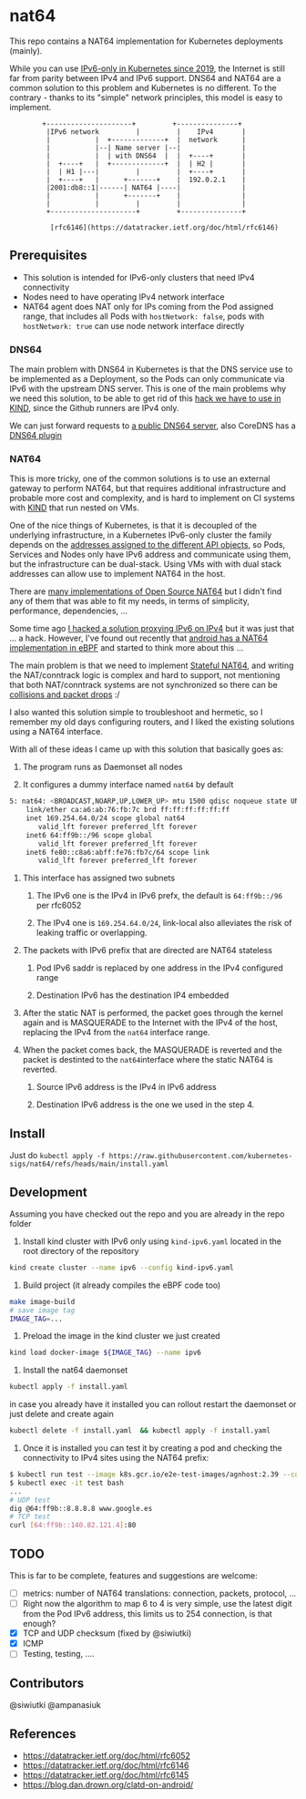 # nat64

This repo contains a NAT64 implementation for Kubernetes deployments (mainly).

While you can use
[IPv6-only in Kubernetes since 2019](https://github.com/kubernetes/enhancements/pull/1139),
the Internet is still far from parity between IPv4 and IPv6 support. DNS64 and
NAT64 are a common solution to this problem and Kubernetes is no different. To
the contrary - thanks to its "simple" network principles, this model is easy to implement.


            +---------------------+         +---------------+
             |IPv6 network         |         |    IPv4       |
             |           |  +-------------+  |  network      |
             |           |--| Name server |--|               |
             |           |  | with DNS64  |  |  +----+       |
             |  +----+   |  +-------------+  |  | H2 |       |
             |  | H1 |---|         |         |  +----+       |
             |  +----+   |      +-------+    |  192.0.2.1    |
             |2001:db8::1|------| NAT64 |----|               |
             |           |      +-------+    |               |
             |           |         |         |               |
             +---------------------+         +---------------+

              [rfc6146](https://datatracker.ietf.org/doc/html/rfc6146)

## Prerequisites

* This solution is intended for IPv6-only clusters that need IPv4 connectivity
* Nodes need to have operating IPv4 network interface
* NAT64 agent does NAT only for IPs coming from the Pod assigned range, that includes all Pods with `hostNetwork: false`, pods with
  `hostNetwork: true` can use node network interface directly

### DNS64

The main problem with DNS64 in Kubernetes is that the DNS service use to be implemented as
a Deployment, so the Pods can only communicate via IPv6 with the upstream DNS server. This is
one of the main problems why we need this solution, to be able to get rid of this [hack we
have to use in KIND](https://github.com/kubernetes-sigs/kind/blob/7c2f6c1dcd332c039ac3e7d3e3dc0dd1ec2e6a6d/hack/ci/e2e-k8s.sh#L213-L238), since the Github runners are IPv4 only.

We can just forward requests to [a public DNS64 server](https://developers.google.com/speed/public-dns/docs/dns64), also CoreDNS has a [DNS64 plugin](https://coredns.io/plugins/dns64/)

### NAT64

This is more tricky, one of the common solutions is to use an external gateway to perform NAT64, but that requires additional infrastructure and probable more cost and complexity, and is hard to implement on CI systems with [KIND](https://kind.sigs.k8s.io/) that run
nested on VMs.

One of the nice things of Kubernetes, is that it is decoupled of the underlying infrastructure, in a Kubernetes IPv6-only cluster the family depends on the [addresses assigned to the different API objects](https://kubernetes.io/docs/concepts/cluster-administration/networking/#cluster-network-ipfamilies), so Pods, Services and Nodes only have IPv6 address and communicate using them, but the infrastructure can be dual-stack.
Using VMs with with dual stack addresses can allow use to implement NAT64 in the host.

There are [many implementations of Open Source NAT64](https://ripe85.ripe.net/presentations/78-ripe85-open-source-nat64.pdf) but I didn't find any of them that was able to fit my needs, in terms of simplicity, performance, dependencies, ...

Some time ago [I hacked a solution proxying IPv6 on IPv4](https://github.com/aojea/tproxy64/) but it was just that ... a hack. However, I've found out recently that [android
has a NAT64 implementation in eBPF](https://android.googlesource.com/platform//system/netd/+/c753c3d3735396a9686b3447bae6bdea85ebb1e2/bpf_progs/clatd.c) and started to think more about this ...

The main problem is that we need to implement [Stateful NAT64](https://datatracker.ietf.org/doc/html/rfc6146), and writing the NAT/conntrack logic is complex and hard to support, not mentioning that both NAT/conntrack systems are not synchronized so there can be [collisions and packet drops](https://github.com/cilium/cilium/issues/23604#issuecomment-1832040160) :/

I also wanted this solution simple to troubleshoot and hermetic, so I remember my old days configuring routers, and I liked the existing solutions using a NAT64 interface.

With all of these ideas I came up with this solution that basically goes as:

1. The program runs as Daemonset all nodes

1. It configures a dummy interface named `nat64` by default

```sh
5: nat64: <BROADCAST,NOARP,UP,LOWER_UP> mtu 1500 qdisc noqueue state UNKNOWN group default qlen 1000
    link/ether ca:a6:ab:76:fb:7c brd ff:ff:ff:ff:ff:ff
    inet 169.254.64.0/24 scope global nat64
       valid_lft forever preferred_lft forever
    inet6 64:ff9b::/96 scope global
       valid_lft forever preferred_lft forever
    inet6 fe80::c8a6:abff:fe76:fb7c/64 scope link
       valid_lft forever preferred_lft forever
```

1. This interface has assigned two subnets

   1. The IPv6 one is the IPv4 in IPv6 prefx, the default is `64:ff9b::/96` per rfc6052

   1. The IPv4 one is `169.254.64.0/24`, link-local also alleviates the risk of leaking traffic or overlapping.

1. The packets with IPv6 prefix that are directed are NAT64 stateless

   1. Pod IPv6 saddr is replaced by one address in the IPv4 configured range

   1. Destination IPv6 has the destination IP4 embedded

1. After the static NAT is performed, the packet goes through the kernel again and is MASQUERADE to the Internet with the IPv4 of the host, replacing the IPv4 from the `nat64` interface range.

1. When the packet comes back, the MASQUERADE is reverted and the packet is destinted to the `nat64`interface where the static NAT64 is reverted.

   1. Source IPv6 address is the IPv4 in IPv6 address

   1. Destination IPv6 address is the one we used in the step 4.

## Install

Just do `kubectl apply -f https://raw.githubusercontent.com/kubernetes-sigs/nat64/refs/heads/main/install.yaml`


## Development

Assuming you have checked out the repo and you are already in the repo folder

1. Install kind cluster with IPv6 only using `kind-ipv6.yaml` located in the
   root directory of the repository

```sh
kind create cluster --name ipv6 --config kind-ipv6.yaml
```

1. Build project (it already compiles the eBPF code too)

```sh
make image-build
# save image tag
IMAGE_TAG=...
```

1. Preload the image in the kind cluster we just created

```sh
kind load docker-image ${IMAGE_TAG} --name ipv6
```

1. Install the nat64 daemonset

```sh
kubectl apply -f install.yaml
```

in case you already have it installed you can rollout restart the daemonset or just delete and create again

```sh
kubectl delete -f install.yaml  && kubectl apply -f install.yaml
```

1. Once it is installed you can test it by creating a pod and checking the connectivity to IPv4 sites using the NAT64 prefix:

```sh
$ kubectl run test --image k8s.gcr.io/e2e-test-images/agnhost:2.39 --command -- /agnhost netexec --http-port=8080
$ kubectl exec -it test bash
...
# UDP test
dig @64:ff9b::8.8.8.8 www.google.es
# TCP test
curl [64:ff9b::140.82.121.4]:80
```

## TODO

This is far to be complete, features and suggestions are welcome:

- [ ] metrics: number of NAT64 translations: connection, packets, protocol, ...
- [ ] Right now the algorithm to map 6 to 4 is very simple, use the latest digit from the Pod IPv6 address, this limits us to 254 connection, is that enough?
- [x] TCP and UDP checksum (fixed by @siwiutki)
- [x] ICMP
- [ ] Testing, testing, ....

## Contributors

@siwiutki
@ampanasiuk

## References

- https://datatracker.ietf.org/doc/html/rfc6052
- https://datatracker.ietf.org/doc/html/rfc6146
- https://datatracker.ietf.org/doc/html/rfc6145
- https://blog.dan.drown.org/clatd-on-android/
